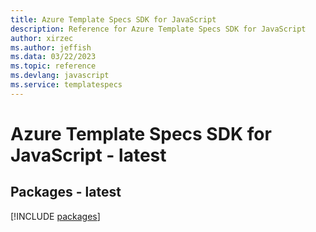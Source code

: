```yaml
---
title: Azure Template Specs SDK for JavaScript
description: Reference for Azure Template Specs SDK for JavaScript
author: xirzec
ms.author: jeffish
ms.data: 03/22/2023
ms.topic: reference
ms.devlang: javascript
ms.service: templatespecs
---
```

# Azure Template Specs SDK for JavaScript - latest
## Packages - latest
[!INCLUDE [packages](template-specs-index.md)]